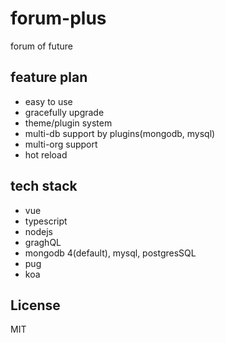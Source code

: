 # forum-plus
forum of future

## feature plan
- easy to use
- gracefully upgrade
- theme/plugin system
- multi-db support by plugins(mongodb, mysql)
- multi-org support
- hot reload

## tech stack
- vue
- typescript
- nodejs
- graghQL
- mongodb 4(default), mysql, postgresSQL
- pug
- koa

## License
MIT

